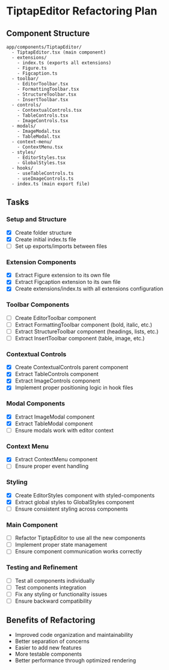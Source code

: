 # TiptapEditor Refactoring Plan

## Component Structure

```
app/components/TiptapEditor/
  - TiptapEditor.tsx (main component)
  - extensions/
    - index.ts (exports all extensions)
    - Figure.ts
    - Figcaption.ts
  - toolbar/
    - EditorToolbar.tsx
    - FormattingToolbar.tsx
    - StructureToolbar.tsx
    - InsertToolbar.tsx
  - controls/
    - ContextualControls.tsx
    - TableControls.tsx
    - ImageControls.tsx
  - modals/
    - ImageModal.tsx
    - TableModal.tsx
  - context-menu/
    - ContextMenu.tsx
  - styles/
    - EditorStyles.tsx
    - GlobalStyles.tsx
  - hooks/
    - useTableControls.ts
    - useImageControls.ts
  - index.ts (main export file)
```

## Tasks

### Setup and Structure
- [x] Create folder structure
- [x] Create initial index.ts file
- [ ] Set up exports/imports between files

### Extension Components
- [x] Extract Figure extension to its own file
- [x] Extract Figcaption extension to its own file
- [x] Create extensions/index.ts with all extensions configuration

### Toolbar Components
- [ ] Create EditorToolbar component
- [ ] Extract FormattingToolbar component (bold, italic, etc.)
- [ ] Extract StructureToolbar component (headings, lists, etc.)
- [ ] Extract InsertToolbar component (table, image, etc.)

### Contextual Controls
- [x] Create ContextualControls parent component
- [x] Extract TableControls component
- [x] Extract ImageControls component
- [x] Implement proper positioning logic in hook files

### Modal Components
- [x] Extract ImageModal component
- [x] Extract TableModal component
- [ ] Ensure modals work with editor context

### Context Menu
- [x] Extract ContextMenu component
- [ ] Ensure proper event handling

### Styling
- [x] Create EditorStyles component with styled-components
- [x] Extract global styles to GlobalStyles component
- [ ] Ensure consistent styling across components

### Main Component
- [ ] Refactor TiptapEditor to use all the new components
- [ ] Implement proper state management
- [ ] Ensure component communication works correctly

### Testing and Refinement
- [ ] Test all components individually
- [ ] Test components integration
- [ ] Fix any styling or functionality issues
- [ ] Ensure backward compatibility

## Benefits of Refactoring
- Improved code organization and maintainability
- Better separation of concerns
- Easier to add new features
- More testable components
- Better performance through optimized rendering 